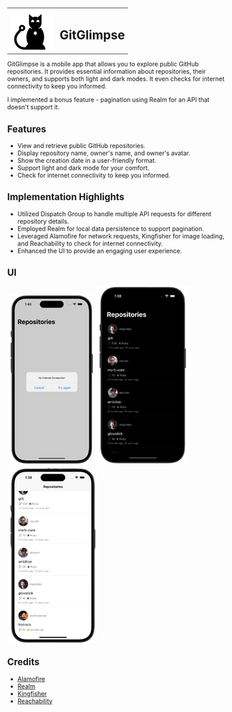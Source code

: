 <table>
  <tr>
    <td><img src="logo.png" alt="GitHub Logo" width="100" /></td>
    <td><h1>GitGlimpse</h1></td>
  </tr>
</table>


GitGlimpse is a mobile app that allows you to explore public GitHub repositories. It provides essential information about repositories, their owners, and supports both light and dark modes. It even checks for internet connectivity to keep you informed. 

I implemented a bonus feature - pagination using Realm for an API that doesn't support it.

## Features

- View and retrieve public GitHub repositories.
- Display repository name, owner's name, and owner's avatar.
- Show the creation date in a user-friendly format.
- Support light and dark mode for your comfort.
- Check for internet connectivity to keep you informed.

## Implementation Highlights

- Utilized Dispatch Group to handle multiple API requests for different repository details.
- Employed Realm for local data persistence to support pagination.
- Leveraged Alamofire for network requests, Kingfisher for image loading, and Reachability to check for internet connectivity.
- Enhanced the UI to provide an engaging user experience.

## UI
<div style="display: inline-block;">
  <img src="noInternet.png" alt="No Internet" width="200" />
  <img src="darkMode.png" alt="Dark Mode" width="220" />
  <img src="lightMode.png" alt="Light Mode" width="210" />
</div>


## Credits

- [Alamofire](https://github.com/Alamofire/Alamofire)
- [Realm](https://realm.io/docs/swift/latest/)
- [Kingfisher](https://github.com/onevcat/Kingfisher)
- [Reachability](https://github.com/ashleymills/Reachability)

